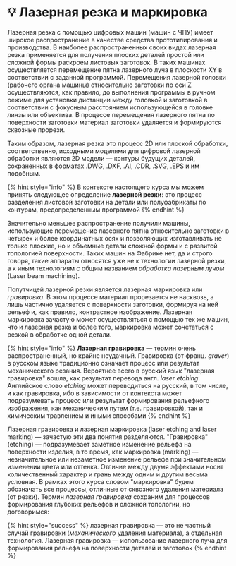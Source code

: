 # 💡 Лазерная резка и маркировка

Лазерная резка с помощью цифровых машин (машин с ЧПУ) имеет широкое распространение в качестве средства прототипирования и производства. В наиболее распространенных своих видах лазерная резка применяется для получения плоских деталей простой или сложной формы раскроем листовых заготовок. В таких машинах осуществляется перемещение пятна лазерного луча в плоскости XY в соответствии с заданной программой. Перемещения лазерной головки (рабочего органа машины)  относительно заготовки по оси Z осуществляются, как правило, до выполнения программы в ручном режиме для установки дистанции между головкой и заготовкой в соответствии с фокусным расстоянием использующейся в головке линзы или объектива.  В процессе перемещения лазерного пятна по поверхности заготовки материал заготовки удаляется и  формируются сквозные прорези.

Таким образом, лазерная резка это процесс 2D или плоской обработки, соответственно, исходными моделями для цифровой лазерной обработки являются 2D модели  — контуры будущих деталей, сохраненных в форматах .DWG, .DXF, .AI, .CDR, .SVG, .EPS и им подобным.

{% hint style="info" %}
В контексте настоящего курса мы можем принять следующее определение **лазерной резки**: это процесс разделения листовой заготовки на детали или полуфабрикаты по контурам, предопределенным программой&#x20;
{% endhint %}

Значительно меньшее распространение получили машины, использующие перемещение лазерного пятна относительно заготовки в  четырех и более координатных осях и позволяющих изготавливать не только плоские, но и объемные детали сложной формы и с развитой топологией поверхности. Таких машин на Фабрике нет, да и строго говоря, такие аппараты относятся уже не к технологии  лазерной резки, а к иным технологиям  с общим названием _обработка лазерным лучом_ (Laser beam machining).&#x20;

Попутчицей лазерной резки  является лазерная маркировка или _гравировка_. В этом процессе материал прорезается не насквозь, а лишь частично удаляется с поверхности заготовки, формируя на ней рельеф и, как правило, контрастное изображение. Лазерная маркировка зачастую может осуществляться  с помощью тех же машин, что и лазерная резка и более того, маркировка может сочетаться с резкой в обработке одной детали.

{% hint style="info" %}
**Лазерная гравировка —** термин очень распространенный, но крайне неудачный. Гравировка (от франц. _graver_) в русском языке традиционно означает процесс или результат механического резания. Вероятнее всего в русский  язык "лазерная гравировка" вошла, как результат перевода англ. _laser etching_.  Английское слово _etching_ может переводиться на русский, в том числе, и как гравировка, ибо в зависимости от контекста может подразумевать процесс или результат формирования рельефного изображения, как механическим путем (т.е. гравировкой), так и химическим травлением и иными способами
{% endhint %}

Лазерная гравировка и лазерная маркировка  (laser etching and laser marking) — зачастую  эти два понятия разделяются. "Гравировка" (etching) — подразумевает заметное изменение рельефа на поверхности изделия, в то время, как маркировка (marking) — незначительное или незаметное изменение рельефа при значительном изменении цвета или оттенка. Отличие  между двумя эффектами носит количественный характер и грань между одним и другим весьма условная. В рамках этого курса словом "маркировка" будем обозначать все процессы, отличные от сквозного удаления материала (от резки).  Термин _лазерная гравировка_ сохраним для  процессов формирования глубоких рельефов и сложной топологии, но договоримся:

{% hint style="success" %}
лазерная гравировка — это не частный случай гравировки (_механического_ удаления материала), а отдельная технология. Лазерная гравировка — использование лазерного луча для формирования рельефа на поверхности деталей и заготовок&#x20;
{% endhint %}

